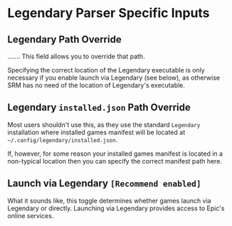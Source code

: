 # Legendary Parser Specific Inputs

## Legendary Path Override

....... This field allows you to override that path.

Specifying the correct location of the Legendary executable is only necessary if you enable launch via Legendary (see below), as otherwise SRM has no need of the location of Legendary's executable.

## Legendary `installed.json` Path Override

Most users shouldn't use this, as they use the standard `Legendary` installation where installed games manifest will be located at `~/.config/legendary/installed.json`.

If, however, for some reason your installed games manifest is located in a non-typical location then you can specify the correct manifest path here.

## Launch via Legendary `[Recommend enabled]`

What it sounds like, this toggle determines whether games launch via Legendary or directly. Launching via Legendary provides access to Epic's online services.
